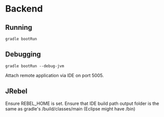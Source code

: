 # Backend

## Running
```
gradle bootRun
```

## Debugging
```
gradle bootRun --debug-jvm
```

Attach remote application via IDE on port 5005.

## JRebel
Ensure REBEL_HOME is set.
Ensure that IDE build path output folder is the same as gradle's /build/classes/main (Eclipse might have /bin)
